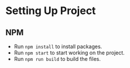 # Setting Up Project

## NPM
* Run `npm install` to install packages.
* Run `npm start` to start working on the project.
* Run `npm run build` to build the files.
